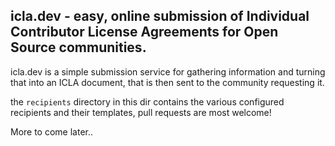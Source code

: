 ## icla.dev - easy, online submission of Individual Contributor License Agreements for Open Source communities.
icla.dev is a simple submission service for gathering information and turning that into an ICLA document, that is then sent to the community requesting it. 

the `recipients` directory in this dir contains the various configured recipients and their templates, pull requests are most welcome!

More to come later..
